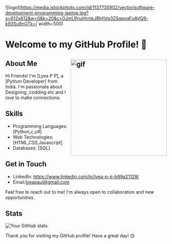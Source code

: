 ![logo](https://media.istockphoto.com/id/1137735902/vector/software-development-programming-laptop.jpg?s=612x612&w=0&k=20&c=0JmLIfnuHrmkJRhfjVq3ZSqpvqFuAVQ9-k93Su9nGTk=| width=500)
# Welcome to my GitHub Profile! 👋

## About Me <img align="right" src="https://github.com/lyeapp/lyeapp/assets/104055190/6bf23534-99c5-4971-82dd-28bc462f4716" alt="gif" width="300" height="300" >
<p align="left">
Hi Friends! 
I'm [Lyea P P], a [Python Developer] from India.
I'm passionate about Designing ,codding etc and I love to make connections.  
</p>





## Skills

- Programming Languages: [Python,c,c#]
- Web Technologies: [HTML,CSS,Javascript]
- Databases: [SQL]

## Get in Touch
- LinkedIn: https://www.linkedin.com/in/lyea-p-p-b99a21129/
- Email:lyeapaul@gmail.com

Feel free to reach out to me! I'm always open to collaboration and new opportunities.

## Stats

![Your GitHub stats](https://github-readme-stats.vercel.app/api?username=yourusername&show_icons=true&theme=radical)

Thank you for visiting my GitHub profile! Have a great day! 😊

